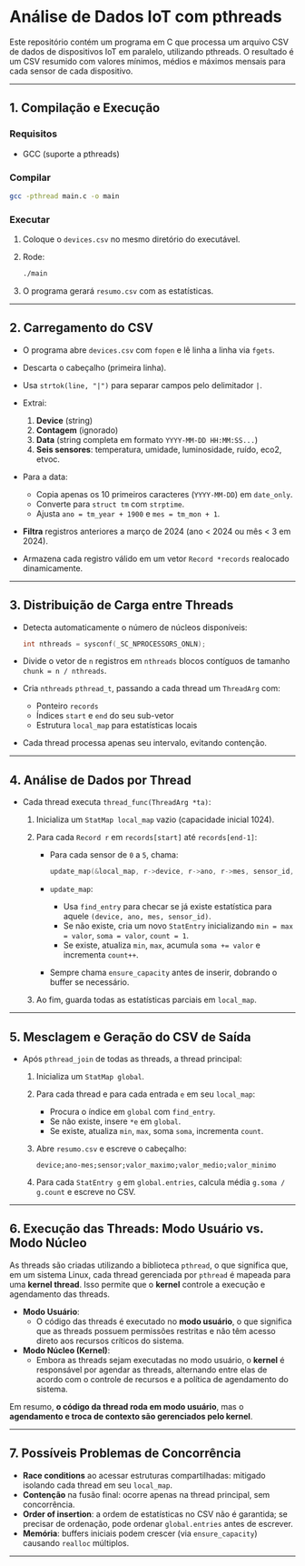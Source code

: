 # Análise de Dados IoT com pthreads

Este repositório contém um programa em C que processa um arquivo CSV de dados de dispositivos IoT em paralelo, utilizando pthreads. O resultado é um CSV resumido com valores mínimos, médios e máximos mensais para cada sensor de cada dispositivo.

---

## 1. Compilação e Execução

### Requisitos

- GCC (suporte a pthreads)

### Compilar

```bash
gcc -pthread main.c -o main
```

### Executar

1. Coloque o `devices.csv` no mesmo diretório do executável.
2. Rode:

   ```bash
   ./main
   ```

3. O programa gerará `resumo.csv` com as estatísticas.

---

## 2. Carregamento do CSV

- O programa abre `devices.csv` com `fopen` e lê linha a linha via `fgets`.
- Descarta o cabeçalho (primeira linha).
- Usa `strtok(line, "|")` para separar campos pelo delimitador `|`.
- Extrai:

  1. **Device** (string)
  2. **Contagem** (ignorado)
  3. **Data** (string completa em formato `YYYY-MM-DD HH:MM:SS...`)
  4. **Seis sensores**: temperatura, umidade, luminosidade, ruído, eco2, etvoc.

- Para a data:

  - Copia apenas os 10 primeiros caracteres (`YYYY-MM-DD`) em `date_only`.
  - Converte para `struct tm` com `strptime`.
  - Ajusta `ano = tm_year + 1900` e `mes = tm_mon + 1`.

- **Filtra** registros anteriores a março de 2024 (ano < 2024 ou mês < 3 em 2024).
- Armazena cada registro válido em um vetor `Record *records` realocado dinamicamente.

---

## 3. Distribuição de Carga entre Threads

- Detecta automaticamente o número de núcleos disponíveis:

  ```c
  int nthreads = sysconf(_SC_NPROCESSORS_ONLN);
  ```

- Divide o vetor de `n` registros em `nthreads` blocos contíguos de tamanho `chunk = n / nthreads`.
- Cria `nthreads` `pthread_t`, passando a cada thread um `ThreadArg` com:

  - Ponteiro `records`
  - Índices `start` e `end` do seu sub-vetor
  - Estrutura `local_map` para estatísticas locais

- Cada thread processa apenas seu intervalo, evitando contenção.

---

## 4. Análise de Dados por Thread

- Cada thread executa `thread_func(ThreadArg *ta)`:

  1. Inicializa um `StatMap local_map` vazio (capacidade inicial 1024).
  2. Para cada `Record r` em `records[start]` até `records[end-1]`:

     - Para cada sensor de `0` a `5`, chama:

       ```c
       update_map(&local_map, r->device, r->ano, r->mes, sensor_id, r->sensor[sensor_id]);
       ```

     - `update_map`:

       - Usa `find_entry` para checar se já existe estatística para aquele `(device, ano, mes, sensor_id)`.
       - Se não existe, cria um novo `StatEntry` inicializando `min = max = valor`, `soma = valor`, `count = 1`.
       - Se existe, atualiza `min`, `max`, acumula `soma += valor` e incrementa `count++`.

     - Sempre chama `ensure_capacity` antes de inserir, dobrando o buffer se necessário.

  3. Ao fim, guarda todas as estatísticas parciais em `local_map`.

---

## 5. Mesclagem e Geração do CSV de Saída

- Após `pthread_join` de todas as threads, a thread principal:

  1. Inicializa um `StatMap global`.
  2. Para cada thread e para cada entrada `e` em seu `local_map`:

     - Procura o índice em `global` com `find_entry`.
     - Se não existe, insere `*e` em `global`.
     - Se existe, atualiza `min`, `max`, soma `soma`, incrementa `count`.

  3. Abre `resumo.csv` e escreve o cabeçalho:

     ```csv
     device;ano-mes;sensor;valor_maximo;valor_medio;valor_minimo
     ```

  4. Para cada `StatEntry g` em `global.entries`, calcula média `g.soma / g.count` e escreve no CSV.

---

## 6. Execução das Threads: Modo Usuário vs. Modo Núcleo

As threads são criadas utilizando a biblioteca `pthread`, o que significa que, em um sistema Linux, cada thread gerenciada por `pthread` é mapeada para uma **kernel thread**. Isso permite que o **kernel** controle a execução e agendamento das threads.

- **Modo Usuário**:
  - O código das threads é executado no **modo usuário**, o que significa que as threads possuem permissões restritas e não têm acesso direto aos recursos críticos do sistema.
- **Modo Núcleo (Kernel)**:
  - Embora as threads sejam executadas no modo usuário, o **kernel** é responsável por agendar as threads, alternando entre elas de acordo com o controle de recursos e a política de agendamento do sistema.

Em resumo, **o código da thread roda em modo usuário**, mas o **agendamento e troca de contexto são gerenciados pelo kernel**.

---

## 7. Possíveis Problemas de Concorrência

- **Race conditions** ao acessar estruturas compartilhadas: mitigado isolando cada thread em seu `local_map`.
- **Contenção** na fusão final: ocorre apenas na thread principal, sem concorrência.
- **Order of insertion**: a ordem de estatísticas no CSV não é garantida; se precisar de ordenação, pode ordenar `global.entries` antes de escrever.
- **Memória**: buffers iniciais podem crescer (via `ensure_capacity`) causando `realloc` múltiplos.

---

